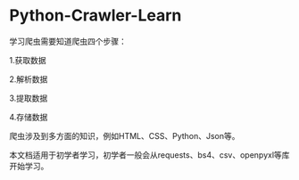# Python-Crawler-Learn

学习爬虫需要知道爬虫四个步骤：

1.获取数据

2.解析数据

3.提取数据

4.存储数据


爬虫涉及到多方面的知识，例如HTML、CSS、Python、Json等。

本文档适用于初学者学习，初学者一般会从requests、bs4、csv、openpyxl等库开始学习。
